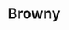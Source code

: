 ---
language: id
layout: product-item
title: Browny
description: Description in &amp; Browny
keyword: keyword in Browny
image: /images/SPLIT-FACE-6-Browny.jpg
sub-title: Browny
article-1: Height &#58; 6″, 8″, 12″ x Random <br>Length &#58; 4″ - 24″ <br>Thickness &#58; 3/8″ - 3/4″ <br>Color &#58; Caramel color with splotches of dark brown
title-right: Browny
article-right: Browny
title-2: Browny
article-2: Browny
article-3: Browny
alt-slide1: Browny
alt-slide2: Browny
alt-slide3: Browny
slide1: /images/SPLIT-FACE-6-Browny.jpg
slide2: /images/SPLIT-FACE-6-Browny.jpg
slide3: /images/SPLIT-FACE-6-Browny.jpg
---